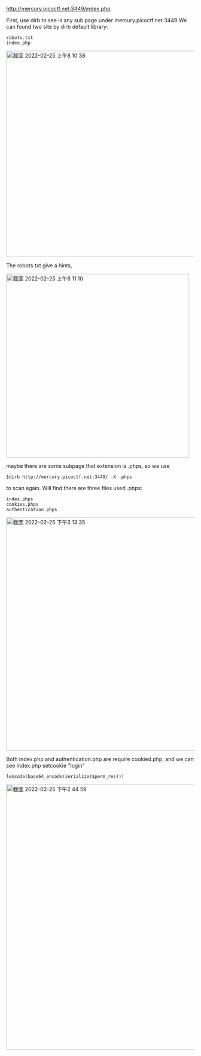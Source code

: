 http://mercury.picoctf.net:3449/index.php

First, use dirb to see is any sub page under mercury.picoctf.net:3449
We can found two site by dirb default library:
```
robots.txt
index.php
```

<img width="549" alt="截圖 2022-02-25 上午8 10 38" src="https://user-images.githubusercontent.com/37798944/155666267-51ad6583-9c13-4084-8f38-10290aed74ff.png">


The robots.txt give a hints, 

<img width="489" alt="截圖 2022-02-25 上午8 11 10" src="https://user-images.githubusercontent.com/37798944/155666613-8da873ef-02a8-47a4-8169-f666abfc2ae3.png">


maybe there are some subpage that extension is .phps, so we use
```
$dirb http://mercury.picoctf.net:3449/ -X .phps 
```

to scan again. Will find there are three files used .phps:
```
index.phps
cookies.phps
authentication.phps
```

<img width="621" alt="截圖 2022-02-25 下午3 13 35" src="https://user-images.githubusercontent.com/37798944/155671224-b33dd627-0ab0-488a-9f67-5f5ad6b09865.png">



Both index.php and authentication.php are require cookied.php, and we can see index.php setcookie "login" 
```
lencode(base64_encode(serialize($perm_res))) 
```

<img width="707" alt="截圖 2022-02-25 下午2 44 59" src="https://user-images.githubusercontent.com/37798944/155667726-69367494-4a6a-43a4-be13-fa8569d2cfc3.png">




